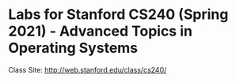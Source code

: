 # Labs for Stanford CS240 (Spring 2021) - Advanced Topics in Operating Systems

Class Site: http://web.stanford.edu/class/cs240/
